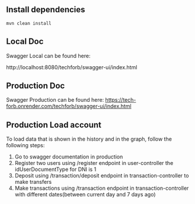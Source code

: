 ## Install dependencies

    mvn clean install
## Local Doc
Swagger Local can be found here:

http://localhost:8080/techforb/swagger-ui/index.html

## Production Doc
Swagger Production can be found here:
https://tech-forb.onrender.com/techforb/swagger-ui/index.html

## Production Load account
To load data that is shown in the history and in the graph, follow the following steps:
1) Go to swagger documentation in production
2) Register two users using /register endpoint in user-controller the idUserDocumentType for DNI is 1
3) Deposit using /transaction/deposit endpoint in transaction-controller to make transfers
4) Make transactions using /transaction endpoint in transaction-controller with different dates(between current day and 7 days ago)